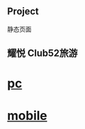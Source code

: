 ## Project
静态页面
## 耀悦 Club52旅游
#  [pc](http://youhanghang.com/Project/trip/pc/index.html)
#  [mobile](http://youhanghang.com/Project/trip/mobile/index.html)

